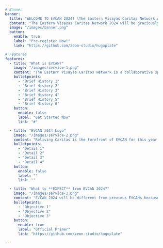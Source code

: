 ```yaml
---
# Banner
banner:
  title: "WELCOME TO EVCAN 2024! \The Eastern Visayas Caritas Network Annual Gathering"
  content: "The Eastern Visayas Caritas Network 2024 will be graciously hosted by the Archdiocese of Palo and the Caritas Palo-Social Action Commission on November 2024 with the theme: ***"Service in the Spirit of Love"***."
  image: "/images/banner.png"
  button:
    enable: true
    label: "Pre-register Now!"
    link: "https://github.com/zeon-studio/hugoplate"

# Features
features:
  - title: "What is EVCAN?"
    image: "/images/service-1.png"
    content: "The Eastern Visayas Caritas Network is a collaborative space between the Caritas Offices in the Metropolitan Archdiocese of Palo comprising of the Archdiocese of Palo and its suffragan dioceses of Naval, Catarman, Calbayog, Borongan. The EVCAN serves as an avenue for dialogue and an event of renewal and commitment."
    bulletpoints:
      - "Brief History 1"
      - "Brief History 2"
      - "Brief History 3"
      - "Brief History 4"
      - "Brief History 5"
      - "Brief History 6"
    button:
      enable: false
      label: "Get Started Now"
      link: "#"

  - title: "EVCAN 2024 Logo"
    image: "/images/service-2.png"
    content: "Reliving Caritas is the forefront of EVCAN for this year, by repurposing the Caritas Logo to add more detail and character into the design, Caritas Palo envisions a lively and fraternal gathering."
    bulletpoints:
      - "Detail 1"
      - "Detail 2"
      - "Detail 3"
      - "Detail 4"
    button:
      enable: false
      label: ""
      link: ""

  - title: "What to **EXPECT** from EVCAN 2024?"
    image: "/images/service-3.png"
    content: "EVCAN 2024 will be different from previous EVCANs because in this year's event, there is more emphasis on collaboration and humanitarian fraternity. It is the vision of the Host Archdiocese that after EVCAN, Caritas offices in the Metropolitan will be strengthen in communal activities and sustainable development for Eastern Visayas."
    bulletpoints:
      - "Objective 1"
      - "Objective 2"
      - "Objective 3"
    button:
      enable: true
      label: "Official Primer"
      link: "https://github.com/zeon-studio/hugoplate"

---
```

